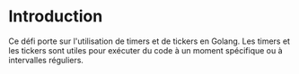 # Introduction

Ce défi porte sur l'utilisation de timers et de tickers en Golang. Les timers et les tickers sont utiles pour exécuter du code à un moment spécifique ou à intervalles réguliers.
